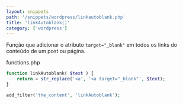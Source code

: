 ```yaml
---
layout: snippets
path: '/snippets/wordpress/linkautoblank.php'
title: 'linkAutoblank()'
category: ['wordpress']
---
```


Função que adicionar o atributo `target="_blank"` em todos os links do conteúdo de um post ou página.

<div class="language-filename">functions.php</div>

```php
function linkAutoblank( $text ) {
    return = str_replace('<a', '<a target="_blank"', $text);
}

add_filter('the_content', 'linkAutoblank');
```
